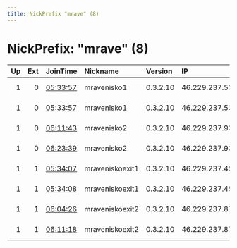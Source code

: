 ```yaml
---
title: NickPrefix "mrave" (8)
---
```


# NickPrefix: "mrave" (8)

|   Up |   Ext | JoinTime                                                                                            | Nickname        | Version   | IP            | AS        | CC   |   ORp |   Dirp | OS    | Contact          |   eFamMembers |
|-----:|------:|:----------------------------------------------------------------------------------------------------|:----------------|:----------|:--------------|:----------|:-----|------:|-------:|:------|:-----------------|--------------:|
|    1 |     0 | [05:33:57](https://metrics.torproject.org/rs.html#details/01D3B71F140FFEC3A0C1FE84A656AE7697971EA4) | mravenisko1     | 0.3.2.10  | 46.229.237.53 | VNET a.s. | sk   |  9100 |   9101 | Linux | toradmin@vnet.sk |             4 |
|    1 |     0 | [05:33:57](https://metrics.torproject.org/rs.html#details/BA8AB7DAD07EC5D6534653CDF370FBD268A75FFF) | mravenisko1     | 0.3.2.10  | 46.229.237.53 | VNET a.s. | sk   |  9000 |   9001 | Linux | toradmin@vnet.sk |             4 |
|    1 |     0 | [06:11:43](https://metrics.torproject.org/rs.html#details/EA74DDCC2D6888FBA3E11B8797B47BDEAC885A24) | mravenisko2     | 0.3.2.10  | 46.229.237.93 | VNET a.s. | sk   |  9100 |   9101 | Linux | toradmin@vnet.sk |             2 |
|    1 |     0 | [06:23:39](https://metrics.torproject.org/rs.html#details/66FFF24041165387168870A3BC6480ECEC3B5D49) | mravenisko2     | 0.3.2.10  | 46.229.237.93 | VNET a.s. | sk   |  9000 |   9001 | Linux | toradmin@vnet.sk |             2 |
|    1 |     1 | [05:34:07](https://metrics.torproject.org/rs.html#details/E1066543BE83DB19160E38D65169F4C93D52A9E5) | mraveniskoexit1 | 0.3.2.10  | 46.229.237.45 | VNET a.s. | sk   |  9000 |     80 | Linux | toradmin@vnet.sk |             4 |
|    1 |     1 | [05:34:08](https://metrics.torproject.org/rs.html#details/CA69CDAA961CA20BF77FBDE304449EDC4F058F97) | mraveniskoexit1 | 0.3.2.10  | 46.229.237.45 | VNET a.s. | sk   |  9100 |     81 | Linux | toradmin@vnet.sk |             4 |
|    1 |     1 | [06:04:26](https://metrics.torproject.org/rs.html#details/20A5B0B9D34E21EC4E10EDBA2F3971184E6533C2) | mraveniskoexit2 | 0.3.2.10  | 46.229.237.87 | VNET a.s. | sk   |  9100 |     81 | Linux | toradmin@vnet.sk |             2 |
|    1 |     1 | [06:11:18](https://metrics.torproject.org/rs.html#details/F299DE156C4CB8E4E72440F2E4950D6EFC91844C) | mraveniskoexit2 | 0.3.2.10  | 46.229.237.87 | VNET a.s. | sk   |  9000 |     80 | Linux | toradmin@vnet.sk |             2 |
